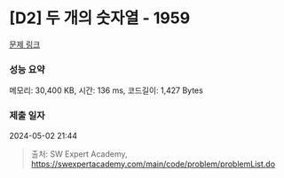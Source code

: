 # [D2] 두 개의 숫자열 - 1959 

[문제 링크](https://swexpertacademy.com/main/code/problem/problemDetail.do?contestProbId=AV5PpoFaAS4DFAUq) 

### 성능 요약

메모리: 30,400 KB, 시간: 136 ms, 코드길이: 1,427 Bytes

### 제출 일자

2024-05-02 21:44



> 출처: SW Expert Academy, https://swexpertacademy.com/main/code/problem/problemList.do